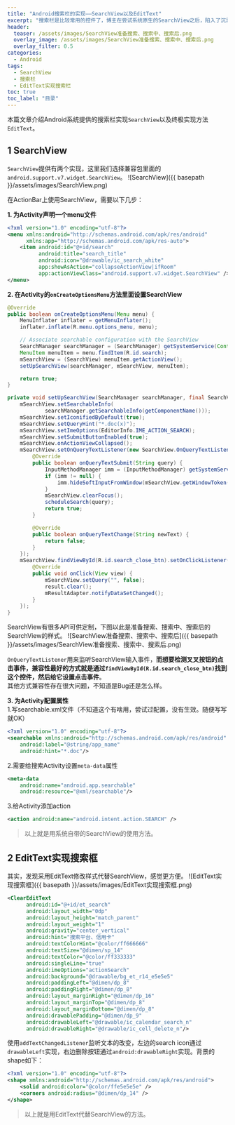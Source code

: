 ```yaml
---
title: "Android搜索栏的实现——SearchView以及EditText"
excerpt: "搜索栏是比较常用的控件了，博主在尝试系统原生的SearchView之后，陷入了沉思😿"
header:
  teaser: /assets/images/SearchView准备搜索、搜索中、搜索后.png
  overlay_image: /assets/images/SearchView准备搜索、搜索中、搜索后.png
  overlay_filter: 0.5
categories:
  - Android
tags:
  - SearchView
  - 搜索栏
  - EditText实现搜索栏
toc: true
toc_label: "目录"
---
```


本篇文章介绍Android系统提供的搜索栏实现`SearchView`以及终极实现方法`EditText`。

## 1 SearchView

`SearchView`提供有两个实现，这里我们选择兼容包里面的`android.support.v7.widget.SearchView`。
![SearchView]({{ basepath }}/assets/images/SearchView.png)

在ActionBar上使用SearchView，需要以下几步：

**1. 为Activity声明一个menu文件**
```xml
<?xml version="1.0" encoding="utf-8"?>
<menu xmlns:android="http://schemas.android.com/apk/res/android"
      xmlns:app="http://schemas.android.com/apk/res-auto">
    <item android:id="@+id/search"
          android:title="search_title"
          android:icon="@drawable/ic_search_white"
          app:showAsAction="collapseActionView|ifRoom"
          app:actionViewClass="android.support.v7.widget.SearchView" />
</menu>
```
**2. 在Activity的`onCreateOptionsMenu`方法里面设置SearchView**
```java
@Override
public boolean onCreateOptionsMenu(Menu menu) {
    MenuInflater inflater = getMenuInflater();
    inflater.inflate(R.menu.options_menu, menu);

    // Associate searchable configuration with the SearchView
    SearchManager searchManager = (SearchManager) getSystemService(Context.SEARCH_SERVICE);
    MenuItem menuItem = menu.findItem(R.id.search);
    mSearchView = (SearchView) menuItem.getActionView();
    setUpSearchView(searchManager, mSearchView, menuItem);

    return true;
}

private void setUpSearchView(SearchManager searchManager, final SearchView mSearchView, MenuItem menuItem) {
    mSearchView.setSearchableInfo(
            searchManager.getSearchableInfo(getComponentName()));
    mSearchView.setIconifiedByDefault(true);
    mSearchView.setQueryHint("*.doc(x)");
    mSearchView.setImeOptions(EditorInfo.IME_ACTION_SEARCH);
    mSearchView.setSubmitButtonEnabled(true);
    mSearchView.onActionViewCollapsed();
    mSearchView.setOnQueryTextListener(new SearchView.OnQueryTextListener() {
        @Override
        public boolean onQueryTextSubmit(String query) {
            InputMethodManager imm = (InputMethodManager) getSystemService(Context.INPUT_METHOD_SERVICE);
            if (imm != null) {
                imm.hideSoftInputFromWindow(mSearchView.getWindowToken(), 0);
            }
            mSearchView.clearFocus();
            scheduleSearch(query);
            return true;
        }

        @Override
        public boolean onQueryTextChange(String newText) {
            return false;
        }
    });
    mSearchView.findViewById(R.id.search_close_btn).setOnClickListener(new View.OnClickListener() {
        @Override
        public void onClick(View view) {
            mSearchView.setQuery("", false);
            result.clear();
            mResultAdapter.notifyDataSetChanged();
        }
    });
}
```
SearchView有很多API可供定制，下图以此是准备搜索、搜索中、搜索后的SearchView的样式。
![SearchView准备搜索、搜索中、搜索后]({{ basepath }}/assets/images/SearchView准备搜索、搜索中、搜索后.png)

`OnQueryTextListener`用来监听SearchView输入事件，**而想要检测叉叉按钮的点击事件，兼容性最好的方式就是通过`findViewById(R.id.search_close_btn)`找到这个控件，然后给它设置点击事件**。  
其他方式兼容性存在很大问题，不知道是Bug还是怎么样。

**3. 为Activity配置属性**  
1.写searchable.xml文件（不知道这个有啥用，尝试过配置，没有生效。随便写写就OK）  

```xml
<?xml version="1.0" encoding="utf-8"?>
<searchable xmlns:android="http://schemas.android.com/apk/res/android"
    android:label="@string/app_name"
    android:hint="*.doc"/>
```

2.需要给搜索Activity设置`meta-data`属性  

```xml
<meta-data
    android:name="android.app.searchable"
    android:resource="@xml/searchable"/>
```

3.给Activity添加action

```xml
<action android:name="android.intent.action.SEARCH" />
```

> 以上就是用系统自带的SearchView的使用方法。

## 2 EditText实现搜索框

其实，发现采用EditText修改样式代替SearchView，感觉更方便。
![EditText实现搜索框]({{ basepath }}/assets/images/EditText实现搜索框.png)

```xml
<ClearEditText
      android:id="@+id/et_search"
      android:layout_width="0dp"
      android:layout_height="match_parent"
      android:layout_weight="1"
      android:gravity="center_vertical"
      android:hint="搜索平台、信用卡"
      android:textColorHint="@color/ff666666"
      android:textSize="@dimen/sp_14"
      android:textColor="@color/ff333333"
      android:singleLine="true"
      android:imeOptions="actionSearch"
      android:background="@drawable/bg_et_r14_e5e5e5"
      android:paddingLeft="@dimen/dp_8"
      android:paddingRight="@dimen/dp_8"
      android:layout_marginRight="@dimen/dp_16"
      android:layout_marginTop="@dimen/dp_8"
      android:layout_marginBottom="@dimen/dp_8"
      android:drawablePadding="@dimen/dp_9"
      android:drawableLeft="@drawable/ic_calendar_search_n"
      android:drawableRight="@drawable/ic_cell_delete_n"/>
```
使用`addTextChangedListener`监听文本的改变，左边的search icon通过`drawableLeft`实现，右边删除按钮通过`android:drawableRight`实现。背景的shape如下：
```xml
<?xml version="1.0" encoding="utf-8"?>
<shape xmlns:android="http://schemas.android.com/apk/res/android">
    <solid android:color="@color/ffe5e5e5e" />
    <corners android:radius="@dimen/dp_14" />
</shape>
```

> 以上就是用EditText代替SearchView的方法。
